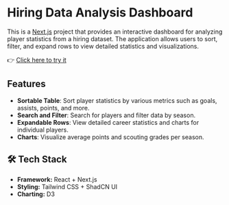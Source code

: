 # Hiring Data Analysis Dashboard

This is a [Next.js](https://nextjs.org) project that provides an interactive dashboard for analyzing player statistics from a hiring dataset. The application allows users to sort, filter, and expand rows to view detailed statistics and visualizations.

👉 [Click here to try it](https://hiringdata.vercel.app/)


## Features

- **Sortable Table**: Sort player statistics by various metrics such as goals, assists, points, and more.
- **Search and Filter**: Search for players and filter data by season.
- **Expandable Rows**: View detailed career statistics and charts for individual players.
- **Charts**: Visualize average points and scouting grades per season.

## 🛠️ Tech Stack

- **Framework:** React + Next.js
- **Styling:** Tailwind CSS + ShadCN UI
- **Charting:** D3